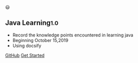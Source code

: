 <!-- _coverpage.md -->

😃

## Java Learning<small>1.0</small>

<!-- > A magical documentation site generator. -->
<!-- > Now choose, so love. -->

- Record the knowledge points encountered in learning java
- Beginning October 15,2019
- Using docsify

<!-- Link -->
[GitHub](https://github.com/floatLig/JavaLearning)
[Get Started](/_source/contents)

<!-- background image -->
<!-- ![](_media/bg.png) -->

<!-- background color -->
<!-- ![color](#f0f0f0) -->